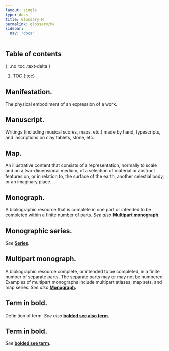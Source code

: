 ```yaml
---
layout: single
type: docs
title: Glossary M
permalink: glossary/M/
sidebar:
  nav: "docs"
---
```


## Table of contents
{: .no_toc .text-delta }

1. TOC
{:toc}

## **Manifestation.**
The physical embodiment of an expression of a work.

## **Manuscript.** 
Writings (including musical scores, maps, etc.) made by hand, typescripts, and inscriptions on clay tablets, stone, etc.

## **Map.**
An illustrative content that consists of a representation, normally to scale and on a two-dimensional medium, of a selection of material or abstract features on, or in relation to, the surface of the earth, another celestial body, or an imaginary place.

## **Monograph.**
A bibliographic resource that is complete in one part or intended to be completed within a finite number of parts. *See also* **[Multipart monograph](/DCRMR/glossary/M/#Multipart-monograph).**  

## **Monographic series.** 
*See* **[Series](/DCRMR/glossary/S/#Series).**

## **Multipart monograph.** 
A bibliographic resource complete, or intended to be completed, in a finite number of separate parts. The separate parts may or may not be numbered. Examples of multipart monographs include multipart atlases, map sets, and map series. *See also* **[Monograph](/DCRMR/glossary/M/#Monograph).** 

## **Term in bold.** 
Definition of term. *See also* **[bolded see also term](/DCRMR/glossary/Letter/#bolded-see-also-term).**

## **Term in bold.**
*See* **[bolded see term](/DCRMR/glossary/Letter/#bolded-see-also-term).**
